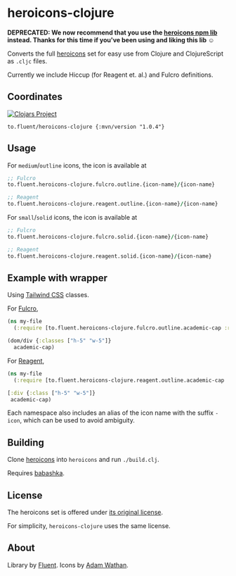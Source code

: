 # heroicons-clojure

**DEPRECATED: We now recommend that you use the [heroicons npm lib](https://www.npmjs.com/package/heroicons) instead. Thanks for this time if you've been using and liking this lib ☺️**

Converts the full [heroicons](https://heroicons.com) set for easy use from Clojure and ClojureScript as `.cljc` files.

Currently we include Hiccup (for Reagent et. al.) and Fulcro definitions.

## Coordinates

[![Clojars Project](https://img.shields.io/clojars/v/to.fluent/heroicons-clojure.svg)](https://clojars.org/to.fluent/heroicons-clojure)

```
to.fluent/heroicons-clojure {:mvn/version "1.0.4"}
```

## Usage

For `medium`/`outline` icons, the icon is available at

```clojure
;; Fulcro
to.fluent.heroicons-clojure.fulcro.outline.{icon-name}/{icon-name}

;; Reagent
to.fluent.heroicons-clojure.reagent.outline.{icon-name}/{icon-name}
```

For `small`/`solid` icons, the icon is available at

```clojure
;; Fulcro
to.fluent.heroicons-clojure.fulcro.solid.{icon-name}/{icon-name}

;; Reagent
to.fluent.heroicons-clojure.reagent.solid.{icon-name}/{icon-name}
```

## Example with wrapper
Using [Tailwind CSS](https://tailwindcss.com) classes.

For [Fulcro](https://github.com/fulcrologic/fulcro),

```clojure
(ns my-file
  (:require [to.fluent.heroicons-clojure.fulcro.outline.academic-cap :refer [academic-cap]]))

(dom/div {:classes ["h-5" "w-5"]}
  academic-cap)
```

For [Reagent](https://github.com/reagent-project/reagent),

```clojure
(ns my-file
  (:require [to.fluent.heroicons-clojure.reagent.outline.academic-cap :refer [academic-cap]]))

[:div {:class ["h-5" "w-5"]}
 academic-cap)
```

Each namespace also includes an alias of the icon name with the suffix `-icon`, which can be used to
avoid ambiguity.

## Building

Clone [heroicons](https://github.com/tailwindlabs/heroicons) into `heroicons` and run `./build.clj`.

Requires [babashka](https://github.com/babashka/babashka).

## License

The heroicons set is offered under [its original license](https://github.com/tailwindlabs/heroicons).

For simplicity, `heroicons-clojure` uses the same license.

## About

Library by [Fluent](https://fluent.to). Icons by [Adam Wathan](https://github.com/adamwathan).
